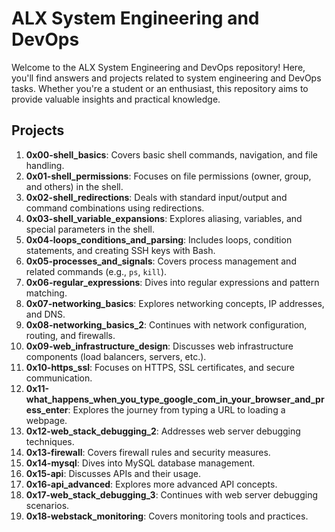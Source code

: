 # ALX System Engineering and DevOps

Welcome to the ALX System Engineering and DevOps repository! Here, you'll find answers and projects related to system engineering and DevOps tasks. Whether you're a student or an enthusiast, this repository aims to provide valuable insights and practical knowledge.

## Projects

1. **0x00-shell_basics**: Covers basic shell commands, navigation, and file handling.
2. **0x01-shell_permissions**: Focuses on file permissions (owner, group, and others) in the shell.
3. **0x02-shell_redirections**: Deals with standard input/output and command combinations using redirections.
4. **0x03-shell_variable_expansions**: Explores aliasing, variables, and special parameters in the shell.
5. **0x04-loops_conditions_and_parsing**: Includes loops, condition statements, and creating SSH keys with Bash.
6. **0x05-processes_and_signals**: Covers process management and related commands (e.g., `ps`, `kill`).
7. **0x06-regular_expressions**: Dives into regular expressions and pattern matching.
8. **0x07-networking_basics**: Explores networking concepts, IP addresses, and DNS.
9. **0x08-networking_basics_2**: Continues with network configuration, routing, and firewalls.
10. **0x09-web_infrastructure_design**: Discusses web infrastructure components (load balancers, servers, etc.).
11. **0x10-https_ssl**: Focuses on HTTPS, SSL certificates, and secure communication.
12. **0x11-what_happens_when_you_type_google_com_in_your_browser_and_press_enter**: Explores the journey from typing a URL to loading a webpage.
13. **0x12-web_stack_debugging_2**: Addresses web server debugging techniques.
14. **0x13-firewall**: Covers firewall rules and security measures.
15. **0x14-mysql**: Dives into MySQL database management.
16. **0x15-api**: Discusses APIs and their usage.
17. **0x16-api_advanced**: Explores more advanced API concepts.
18. **0x17-web_stack_debugging_3**: Continues with web server debugging scenarios.
19. **0x18-webstack_monitoring**: Covers monitoring tools and practices.
